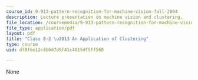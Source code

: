 ```yaml
---
course_id: 9-913-pattern-recognition-for-machine-vision-fall-2004
description: Lecture presentation on machine vision and clustering.
file_location: /coursemedia/9-913-pattern-recognition-for-machine-vision-fall-2004/d70f6e12c4b6d7d9f41c4015df5ff568_class_8_2.pdf
file_type: application/pdf
layout: pdf
title: "Class 8-2 \u2013 An Application of Clustering"
type: course
uid: d70f6e12c4b6d7d9f41c4015df5ff568

---
```

None